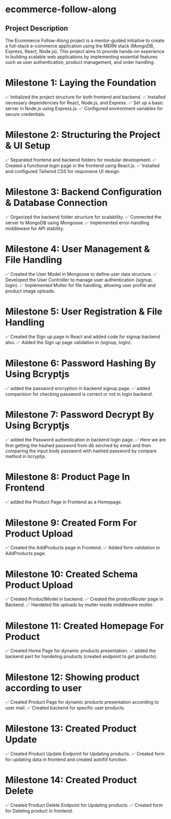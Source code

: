 # ecommerce-follow-along

## Project Description
The Ecommerce Follow-Along project is a mentor-guided initiative to create a full-stack e-commerce application using the MERN stack (MongoDB, Express, React, Node.js). This project aims to provide hands-on experience in building scalable web applications by implementing essential features such as user authentication, product management, and order handling.

# Milestone 1: **Laying the Foundation**
✅ Initialized the project structure for both frontend and backend.
✅ Installed necessary dependencies for React, Node.js, and Express.
✅ Set up a basic server in Node.js using Express.js.
✅ Configured environment variables for secure credentials.

# Milestone 2: **Structuring the Project & UI Setup**
✅ Separated frontend and backend folders for modular development.
✅ Created a functional login page in the frontend using React.js.
✅ Installed and configured Tailwind CSS for responsive UI design.

# Milestone 3: **Backend Configuration & Database Connection**
✅ Organized the backend folder structure for scalability.
✅ Connected the server to MongoDB using Mongoose.
✅ Implemented error-handling middleware for API stability.

# Milestone 4: **User Management & File Handling**
✅ Created the User Model in Mongoose to define user data structure.
✅ Developed the User Controller to manage user authentication (signup, login).
✅ Implemented Multer for file handling, allowing user profile and product image uploads.

# Milestone 5: **User Registration & File Handling**
✅ Created the Sign up page in React and added code for signup backend also.
✅ Added the Sign up page validation in (signup, login).

# Milestone 6: **Password Hashing By Using Bcryptjs**
✅ added the password encryption in backend signup page.
✅ added comparision for checking password is correct or not in login backend.

# Milestone 7: **Password Decrypt By Using Bcryptjs**
✅ added the Password authentication in backend login page.
✅ Here we are first getting the hashed password from db serched by email and then comparing the input body password with hashed password by compare method in bcryptjs.

# Milestone 8: **Product Page In Frontend**
✅ added the Product Page in Frontend as a Homepage.

# Milestone 9: **Created Form For Product Upload**
✅ Created the AddProducts page in Frontend.
✅ Added form validation in AddProducts page.

# Milestone 10: **Created Schema Product Upload**
✅ Created ProductModel in backend.
✅ Created the productRouter page in Backend.
✅ Handeled file uploads by multer inside middleware multer.

# Milestone 11: **Created Homepage For Product**
✅ Created Home Page for dynamic products presentation. 
✅ added the backend part for handeling products (created endpoint to get products).

# Milestone 12: **Showing product according to user**
✅ Created Product Page for dynamic products presentation according to user mail. 
✅ Created backend for specific user products.

# Milestone 13: **Created Product Update**
✅ Created Product Update Endpoint for Updating products. ✅ Created form for updating data in frontend and created autofill function.

# Milestone 14: **Created Product Delete**
✅ Created Product Delete Endpoint for Updating products. ✅ Created form for Deleting product in frontend.
